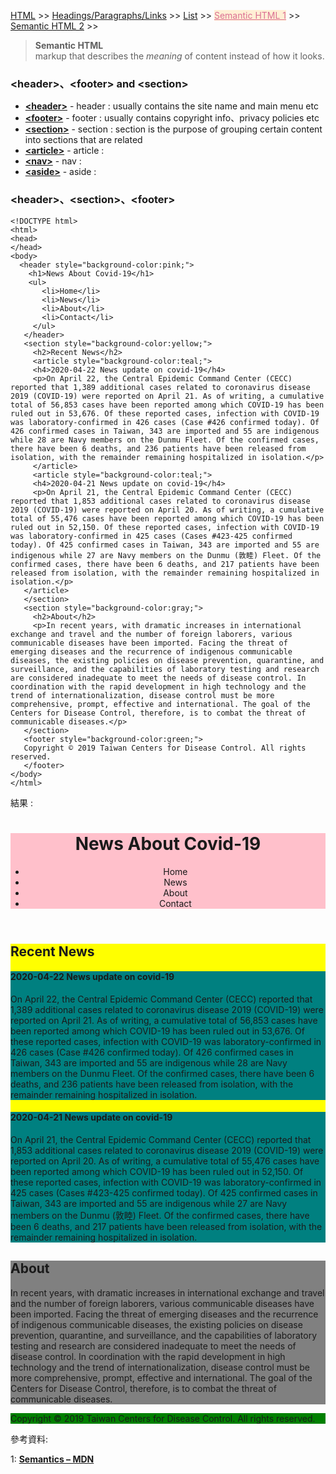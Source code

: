 
<a href="/HTML/">HTML</a> >>
<a href="/HTML/Headings_Paragraphs_Links/">Headings/Paragraphs/Links</a> >>
<a href="/HTML/List/">List</a> >>
<a href="/HTML/Semantic_HTML_1/" style="color:palevioletred;background-color:papayawhip;">Semantic HTML 1</a> >>
<a href="/HTML/Semantic_HTML_2/">Semantic HTML 2</a> >>
<div class="divider"></div>

> **Semantic HTML**<br/>
  markup that describes the *meaning* of content instead of how it looks.

### &lt;header&gt;、&lt;footer&gt; and &lt;section&gt;

* **<a href="https://developer.mozilla.org/en-US/docs/Web/HTML/Element/header" target="_blank">&lt;header&gt;</a>** - header : usually contains the site name and main menu etc
* **<a href="https://developer.mozilla.org/en-US/docs/Web/HTML/Element/footer" target="_blank">&lt;footer&gt;</a>** - footer : usually contains copyright info、privacy policies etc
* **<a href="https://developer.mozilla.org/en-US/docs/Web/HTML/Element/section" target="_blank">&lt;section&gt;</a>** - section : section is the purpose of grouping certain content into sections that are related
* **<a href="https://developer.mozilla.org/en-US/docs/Web/HTML/Element/article" target="_blank">&lt;article&gt;</a>** - article : 
* **<a href="https://developer.mozilla.org/en-US/docs/Web/HTML/Element/nav" target="_blank">&lt;nav&gt;</a>** - nav : 
* **<a href="https://developer.mozilla.org/en-US/docs/Web/HTML/Element/aside" target="_blank">&lt;aside&gt;</a>** - aside : 

<div class="divider"></div>

### &lt;header&gt;、&lt;section&gt;、&lt;footer&gt;

```
<!DOCTYPE html>
<html>
<head>
</head>
<body>
  <header style="background-color:pink;">
    <h1>News About Covid-19</h1>
    <ul>
       <li>Home</li>
       <li>News</li>
       <li>About</li>
       <li>Contact</li>
     </ul>
   </header>
   <section style="background-color:yellow;">
     <h2>Recent News</h2>
     <article style="background-color:teal;">
     <h4>2020-04-22 News update on covid-19</h4>
     <p>On April 22, the Central Epidemic Command Center (CECC) reported that 1,389 additional cases related to coronavirus disease 2019 (COVID-19) were reported on April 21. As of writing, a cumulative total of 56,853 cases have been reported among which COVID-19 has been ruled out in 53,676. Of these reported cases, infection with COVID-19 was laboratory-confirmed in 426 cases (Case #426 confirmed today). Of 426 confirmed cases in Taiwan, 343 are imported and 55 are indigenous while 28 are Navy members on the Dunmu Fleet. Of the confirmed cases, there have been 6 deaths, and 236 patients have been released from isolation, with the remainder remaining hospitalized in isolation.</p>
     </article>
     <article style="background-color:teal;">
     <h4>2020-04-21 News update on covid-19</h4>
     <p>On April 21, the Central Epidemic Command Center (CECC) reported that 1,853 additional cases related to coronavirus disease 2019 (COVID-19) were reported on April 20. As of writing, a cumulative total of 55,476 cases have been reported among which COVID-19 has been ruled out in 52,150. Of these reported cases, infection with COVID-19 was laboratory-confirmed in 425 cases (Cases #423-425 confirmed today). Of 425 confirmed cases in Taiwan, 343 are imported and 55 are indigenous while 27 are Navy members on the Dunmu (敦睦) Fleet. Of the confirmed cases, there have been 6 deaths, and 217 patients have been released from isolation, with the remainder remaining hospitalized in isolation.</p>
   </article>
   </section>
   <section style="background-color:gray;">
     <h2>About</h2>
     <p>In recent years, with dramatic increases in international exchange and travel and the number of foreign laborers, various communicable diseases have been imported. Facing the threat of emerging diseases and the recurrence of indigenous communicable diseases, the existing policies on disease prevention, quarantine, and surveillance, and the capabilities of laboratory testing and research are considered inadequate to meet the needs of disease control. In coordination with the rapid development in high technology and the trend of internationalization, disease control must be more comprehensive, prompt, effective and international. The goal of the Centers for Disease Control, therefore, is to combat the threat of communicable diseases.</p>
   </section>
   <footer style="background-color:green;">
   Copyright © 2019 Taiwan Centers for Disease Control. All rights reserved.
   </footer>
</body>
</html>
```
結果 : 
<html>
<head>
</head>
<body>
   <header style="background-color:pink;">
    <h1>News About Covid-19</h1>
    <ul>
       <li>Home</li>
       <li>News</li>
       <li>About</li>
       <li>Contact</li>
     </ul>
   </header>
   <section style="background-color:yellow;">
     <h2>Recent News</h2>
     <article style="background-color:teal;">
     <h4>2020-04-22 News update on covid-19</h4>
     <p>On April 22, the Central Epidemic Command Center (CECC) reported that 1,389 additional cases related to coronavirus disease 2019 (COVID-19) were reported on April 21. As of writing, a cumulative total of 56,853 cases have been reported among which COVID-19 has been ruled out in 53,676. Of these reported cases, infection with COVID-19 was laboratory-confirmed in 426 cases (Case #426 confirmed today). Of 426 confirmed cases in Taiwan, 343 are imported and 55 are indigenous while 28 are Navy members on the Dunmu Fleet. Of the confirmed cases, there have been 6 deaths, and 236 patients have been released from isolation, with the remainder remaining hospitalized in isolation.</p>
     </article>
     <article style="background-color:teal;">
     <h4>2020-04-21 News update on covid-19</h4>
     <p>On April 21, the Central Epidemic Command Center (CECC) reported that 1,853 additional cases related to coronavirus disease 2019 (COVID-19) were reported on April 20. As of writing, a cumulative total of 55,476 cases have been reported among which COVID-19 has been ruled out in 52,150. Of these reported cases, infection with COVID-19 was laboratory-confirmed in 425 cases (Cases #423-425 confirmed today). Of 425 confirmed cases in Taiwan, 343 are imported and 55 are indigenous while 27 are Navy members on the Dunmu (敦睦) Fleet. Of the confirmed cases, there have been 6 deaths, and 217 patients have been released from isolation, with the remainder remaining hospitalized in isolation.</p>
   </article>
   </section>
   <section style="background-color:gray;">
     <h2>About</h2>
     <p>In recent years, with dramatic increases in international exchange and travel and the number of foreign laborers, various communicable diseases have been imported. Facing the threat of emerging diseases and the recurrence of indigenous communicable diseases, the existing policies on disease prevention, quarantine, and surveillance, and the capabilities of laboratory testing and research are considered inadequate to meet the needs of disease control. In coordination with the rapid development in high technology and the trend of internationalization, disease control must be more comprehensive, prompt, effective and international. The goal of the Centers for Disease Control, therefore, is to combat the threat of communicable diseases.</p>
   </section>
   <footer style="background-color:green;">
   Copyright © 2019 Taiwan Centers for Disease Control. All rights reserved.
   </footer>
</body>
</html>

<div class="divider"></div>

參考資料:

1: **<a href="https://developer.mozilla.org/en-US/docs/Glossary/Semantics" target="_blank">Semantics – MDN</a>**
